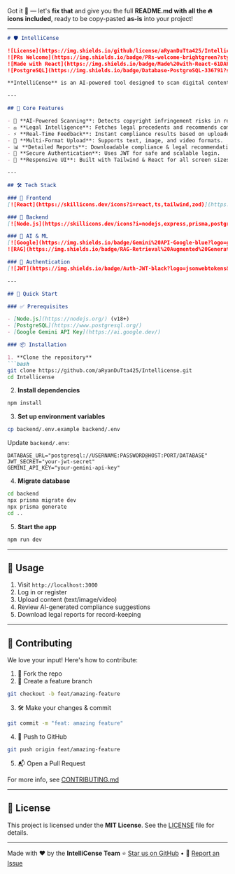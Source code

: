 Got it 😤 — let's **fix that** and give you the full **README.md with all the 🔥 icons included**, ready to be copy-pasted **as-is** into your project!

---

````markdown
# 🛡️ IntelliCense

![License](https://img.shields.io/github/license/aRyanDuTta425/Intellicense?style=flat-square)
![PRs Welcome](https://img.shields.io/badge/PRs-welcome-brightgreen?style=flat-square)
![Made with React](https://img.shields.io/badge/Made%20with-React-61DAFB.svg?style=flat-square&logo=react)
![PostgreSQL](https://img.shields.io/badge/Database-PostgreSQL-336791?style=flat-square&logo=postgresql)

**IntelliCense** is an AI-powered tool designed to scan digital content for potential copyright risks and help organizations ensure compliance with digital rights and licensing regulations. The system leverages Retrieval-Augmented Generation (RAG) models to provide real-time legal suggestions and precedents.

---

## 🌟 Core Features

- 🧠 **AI-Powered Scanning**: Detects copyright infringement risks in real time.
- ⚖️ **Legal Intelligence**: Fetches legal precedents and recommends compliance actions.
- ⚡ **Real-Time Feedback**: Instant compliance results based on uploaded content.
- 📂 **Multi-Format Upload**: Supports text, image, and video formats.
- 📊 **Detailed Reports**: Downloadable compliance & legal recommendation reports.
- 🔐 **Secure Authentication**: Uses JWT for safe and scalable login.
- 📱 **Responsive UI**: Built with Tailwind & React for all screen sizes.

---

## 🛠️ Tech Stack

### 🎨 Frontend
[![React](https://skillicons.dev/icons?i=react,ts,tailwind,zod)](https://skillicons.dev)

### 🔧 Backend
[![Node.js](https://skillicons.dev/icons?i=nodejs,express,prisma,postgres)](https://skillicons.dev)

### 🤖 AI & ML
[![Google](https://img.shields.io/badge/Gemini%20API-Google-blue?logo=google&style=flat-square)](https://ai.google.dev/)
![RAG](https://img.shields.io/badge/RAG-Retrieval%20Augmented%20Generation-orange?style=flat-square)

### 🔐 Authentication
[![JWT](https://img.shields.io/badge/Auth-JWT-black?logo=jsonwebtokens&style=flat-square)](https://jwt.io)

---

## 🚀 Quick Start

### ✅ Prerequisites

- [Node.js](https://nodejs.org/) (v18+)
- [PostgreSQL](https://www.postgresql.org/)
- [Google Gemini API Key](https://ai.google.dev/)

### 📦 Installation

1. **Clone the repository**
```bash
git clone https://github.com/aRyanDuTta425/Intellicense.git
cd Intellicense
````

2. **Install dependencies**

```bash
npm install
```

3. **Set up environment variables**

```bash
cp backend/.env.example backend/.env
```

Update `backend/.env`:

```env
DATABASE_URL="postgresql://USERNAME:PASSWORD@HOST:PORT/DATABASE"
JWT_SECRET="your-jwt-secret"
GEMINI_API_KEY="your-gemini-api-key"
```

4. **Migrate database**

```bash
cd backend
npx prisma migrate dev
npx prisma generate
cd ..
```

5. **Start the app**

```bash
npm run dev
```

---

## 📖 Usage

1. Visit `http://localhost:3000`
2. Log in or register
3. Upload content (text/image/video)
4. Review AI-generated compliance suggestions
5. Download legal reports for record-keeping

---

## 🤝 Contributing

We love your input! Here's how to contribute:

1. 🍴 Fork the repo
2. 🌱 Create a feature branch

```bash
git checkout -b feat/amazing-feature
```

3. 🛠️ Make your changes & commit

```bash
git commit -m "feat: amazing feature"
```

4. 🚀 Push to GitHub

```bash
git push origin feat/amazing-feature
```

5. 📬 Open a Pull Request

For more info, see [CONTRIBUTING.md](CONTRIBUTING.md)

---

## 📜 License

This project is licensed under the **MIT License**.
See the [LICENSE](LICENSE) file for details.

---

Made with ❤️ by the **IntelliCense Team**
⭐ [Star us on GitHub](https://github.com/aRyanDuTta425/Intellicense) • 🐛 [Report an Issue](https://github.com/aRyanDuTta425/Intellicense/issues)

```

 
